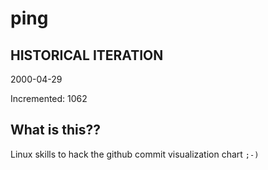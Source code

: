 # ping

## HISTORICAL ITERATION
2000-04-29

Incremented: 1062

## What is this?? 
Linux skills to hack the github commit visualization chart `;-)`
